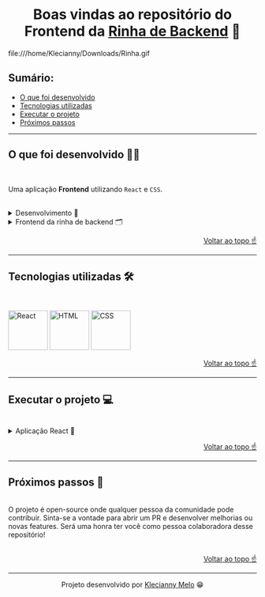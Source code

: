 <h1 id="top" align="center">Boas vindas ao repositório do Frontend da <a href="https://github.com/zanfranceschi/rinha-de-backend-2023-q3" target="_blank" rel="noopener noreferrer">Rinha de Backend</a> 🐓</h1>

file:///home/Klecianny/Downloads/Rinha.gif

<h2>Sumário:</h2>

- [O que foi desenvolvido](#summary)
- [Tecnologias utilizadas](#tech)
- [Executar o projeto](#execute)
- [Próximos passos](#nextSteps)

---

<h2 id="summary">O que foi desenvolvido 👩‍💻</h2>

<br>

Uma aplicação **Frontend** utilizando `React` e `CSS`.

<br>

<details><summary>Desenvolvimento 🎯</summary>
<p>
Tive a honra de desenvolver o site da excepcional Rinha de Backend, um marco histórico na Bolha Dev do Twitter e das demais localidades da rede mundial de computadores.
</p>
</details>

<details><summary>Frontend da rinha de backend 🗂</summary>
<p>
<a href="https://rinhadebackend.vercel.app/" target="_blank" rel="noopener noreferrer">Na aplicação</a> você tem acesso a todas as informações do  repositório da <a href="https://github.com/zanfranceschi/rinha-de-backend-2023-q3" target="_blank" rel="noopener noreferrer">Rinha de Backend</a> do <a href="https://github.com/zanfranceschi" target="_blank" rel="noopener noreferrer">Francisco Zanfranceschi</a>. No site é possivel acessar a lista de participantes, o top 10, o vencedor, o ranking de linguagens e os forks do repositório.
</p>
</details>

<p align="right"><a href="#top">Voltar ao topo ☝</a></p>

---

<h2 id="tech">Tecnologias utilizadas 🛠</h2>

<br>

<img title="React" alt="React" height="80" width="80" src="https://cdn.jsdelivr.net/gh/devicons/devicon/icons/react/react-original.svg" /> <img title="HTML" alt="HTML" height="80" width="80" src="https://cdn.jsdelivr.net/gh/devicons/devicon/icons/html5/html5-original.svg" /> <img title="CSS" alt="CSS" height="80" width="80" src="https://cdn.jsdelivr.net/gh/devicons/devicon/icons/css3/css3-original.svg" />

<p align="right"><a href="#top">Voltar ao topo ☝</a></p>

---

<h2 id="execute">Executar o projeto 💻</h2>

<br>

<details><summary>Aplicação React 🎉</summary>
<p>
Para instalar as dependências e iniciar a aplicação React, execute os comandos na ordem a seguir:

```bash
  cd rinhadebackend
```

```bash
  cd src
```

```bash
  npm install
```

```bash
  npm start
```

</p>
</details>

<p align="right"><a href="#top">Voltar ao topo ☝</a></p>

---

<h2 id="nextSteps">Próximos passos 🚀</h2>

<br>
O projeto é open-source onde qualquer pessoa da comunidade pode contribuir. Sinta-se a vontade para abrir um PR e desenvolver melhorias ou novas features. Será uma honra ter você como pessoa colaboradora desse repositório!
<br>
<br>

<p align="right"><a href="#top">Voltar ao topo ☝</a></p>

---

<p align="center">Projeto desenvolvido por <a href="https://www.linkedin.com/in/kecbm/" target="_blank" rel="noopener noreferrer">Klecianny Melo</a> 😁</p>
